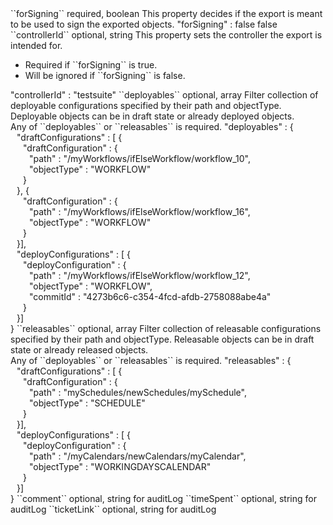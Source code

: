 <tr>
<td>``forSigning``</td>
<td>required, boolean</td>
<td>This property decides if the export is meant to be used to sign the exported objects.</td>
<td>  "forSigning" : false</td>
<td>false</td>
</tr>
<tr>
<td>``controllerId``</td>
<td>optional, string</td>
<td>This property sets the controller the export is intended for.<ul><li>Required if ``forSigning`` is true.</li><li>Will be ignored if ``forSigning`` is false.</li></ul></td>
<td>  "controllerId" : "testsuite"</td>
<td></td>
</tr>
<tr>
<td>``deployables``</td>
<td>optional, array</td>
<td>Filter collection of deployable configurations specified by their path and objectType. Deployable objects can be in draft state or already deployed objects.</br>Any of ``deployables`` or ``releasables`` is required.</td>
<td>"deployables" : {  
<div style="padding-left:10px;">"draftConfigurations" : [ {</div>
<div style="padding-left:20px;">"draftConfiguration" : {</div>
<div style="padding-left:30px;">"path" : "/myWorkflows/ifElseWorkflow/workflow_10",</div>
<div style="padding-left:30px;">"objectType" : "WORKFLOW"</div>
<div style="padding-left:20px;">}</div>
<div style="padding-left:10px;">}, {</div>
<div style="padding-left:20px;">"draftConfiguration" : {</div>
<div style="padding-left:30px;">"path" : "/myWorkflows/ifElseWorkflow/workflow_16",</div>
<div style="padding-left:30px;">"objectType" : "WORKFLOW"</div>
<div style="padding-left:20px;">}</div>
<div style="padding-left:10px;">}],</div>
<div style="padding-left:10px;">"deployConfigurations" : [ {</div>
<div style="padding-left:20px;">"deployConfiguration" : {</div>
<div style="padding-left:30px;">"path" : "/myWorkflows/ifElseWorkflow/workflow_12",</div>
<div style="padding-left:30px;">"objectType" : "WORKFLOW",</div>
<div style="padding-left:30px;">"commitId" : "4273b6c6-c354-4fcd-afdb-2758088abe4a"</div>
<div style="padding-left:20px;">}</div>
<div style="padding-left:10px;">}]</div>
}</td>
<td></td>
</tr>
<tr>
<td>``releasables``</td>
<td>optional, array</td>
<td>Filter collection of releasable configurations specified by their path and objectType. Releasable objects can be in draft state or already released objects.</br>Any of ``deployables`` or ``releasables`` is required.</td>
<td>"releasables" : {  
<div style="padding-left:10px;">"draftConfigurations" : [ {</div>
<div style="padding-left:20px;">"draftConfiguration" : {</div>
<div style="padding-left:30px;">"path" : "mySchedules/newSchedules/mySchedule",</div>
<div style="padding-left:30px;">"objectType" : "SCHEDULE"</div>
<div style="padding-left:20px;">}</div>
<div style="padding-left:10px;">}],</div>
<div style="padding-left:10px;">"deployConfigurations" : [ {</div>
<div style="padding-left:20px;">"deployConfiguration" : {</div>
<div style="padding-left:30px;">"path" : "/myCalendars/newCalendars/myCalendar",</div>
<div style="padding-left:30px;">"objectType" : "WORKINGDAYSCALENDAR"</div>
<div style="padding-left:20px;">}</div>
<div style="padding-left:10px;">}]</div>
}</td>
<td></td>
</tr>
<tr>
<td>``comment``</td>
<td>optional, string</td>
<td>for auditLog</td>
<td></td>
<td></td>
</tr>
<tr>
<td>``timeSpent``</td>
<td>optional, string</td>
<td>for auditLog</td>
<td></td>
<td></td>
</tr>
<tr>
<td>``ticketLink``</td>
<td>optional, string</td>
<td>for auditLog</td>
<td></td>
<td></td>
</tr>
